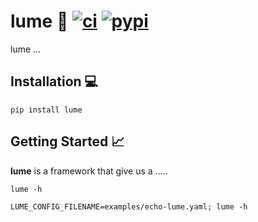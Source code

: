 lume 🧙 [![ci](https://github.com/alice-biometrics/lume/workflows/ci/badge.svg)](https://github.com/alice-biometrics/lume/actions) [![pypi](https://img.shields.io/pypi/dm/lume)](https://pypi.org/project/lume/)
=====

lume ... 

## Installation :computer:

~~~
pip install lume
~~~

## Getting Started :chart_with_upwards_trend:	

**lume** is a framework that give us a .....


```console
lume -h
```

```console
LUME_CONFIG_FILENAME=examples/echo-lume.yaml; lume -h
```
